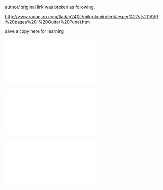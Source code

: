 author/ original link was broken as following,

http://www.radanpro.com/Radan2400/mikrokontroleri/Jesper%27s%20AVR%20pages%20-%20Guitar%20Tuner.htm

save a copy here for learning

![AT90S2323, 2K flash, datasheet](AT90S2323.pdf)

![C source code gtuner.c](gtuner.c)

![Jesper's_AVR_pages-Guitar_Tuner_sch.pdf](Jesper's_AVR_pages-Guitar_Tuner_sch.pdf)





